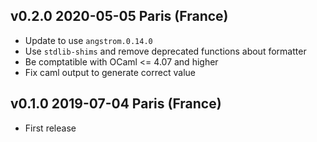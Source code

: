 v0.2.0 2020-05-05 Paris (France)
--------------------------------

- Update to use `angstrom.0.14.0`
- Use `stdlib-shims` and remove deprecated functions about formatter
- Be comptatible with OCaml <= 4.07 and higher
- Fix caml output to generate correct value

v0.1.0 2019-07-04 Paris (France)
--------------------------------

- First release
